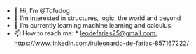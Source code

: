 - 👋 Hi, I’m @Tofudog
- 🎄 I’m interested in structures, logic, the world and beyond
- 🌱 I’m currently learning machine learning and calculus
- 📫 How to reach me: * leodefarias25@gmail.com; https://www.linkedin.com/in/leonardo-de-farias-857167222/ 
